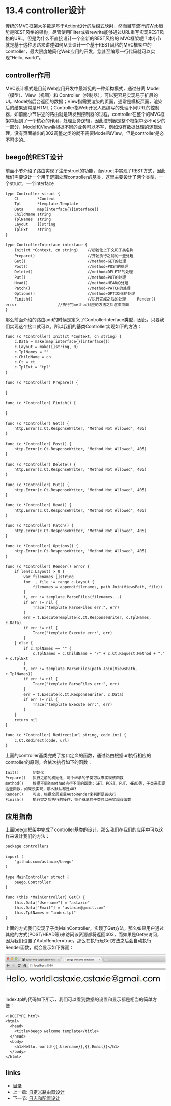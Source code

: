 # 13.4 controller设计

传统的MVC框架大多数是基于Action设计的后缀式映射，然而目前流行的Web趋势是REST风格的架构。尽管使用Filter或者rewrite能够通过URL重写实现REST风格的URL，但是为什么不直接设计一个全新的REST风格的 MVC框架呢？本小节就是基于这种思路来讲述如何从头设计一个基于REST风格的MVC框架中的controller，最大限度地简化Web应用的开发，您甚至编写一行代码就可以实现“Hello, world”。

## controller作用
MVC设计模式是目前Web应用开发中最常见的一种架构模式，通过分离 Model（模型）、View（视图）和 Controller（控制器），可以更容易实现易于扩展的UI。Model指后台返回的数据；View指需要渲染的页面，通常是模板页面，渲染后的结果通常是HTML；Controller指Web开发人员编写的处理不同URL的控制器，如前面小节讲述的路由就是转发到控制器的过程，controller在整个的MVC框架中起到了一个核心的作用，处理业务逻辑，因此控制器是整个框架中必不可少的一部分，Model和View会根据不同的业务可以不写，例如没有数据处理的逻辑处理，没有页面输出的302调整之类的就不需要Model和View，但是controller是必不可少的。

## beego的REST设计
前面小节介绍了路由实现了注册struct的功能，而struct中实现了REST方式，因此我们需要设计一个用于逻辑处理controller的基类，这里主要设计了两个类型，一个struct、一个interface

	type Controller struct {
		Ct        *Context
		Tpl       *template.Template
		Data      map[interface{}]interface{}
		ChildName string
		TplNames  string
		Layout    []string
		TplExt    string
	}
	
	type ControllerInterface interface {
		Init(ct *Context, cn string)    //初始化上下文和子类名称
		Prepare()                       //开始执行之前的一些处理
		Get()                           //method=GET的处理
		Post()                          //method=POST的处理
		Delete()                        //method=DELETE的处理
		Put()                           //method=PUT的处理
		Head()                          //method=HEAD的处理
		Patch()                         //method=PATCH的处理
		Options()                       //method=OPTIONS的处理
		Finish()                        //执行完成之后的处理		Render() error                  //执行完method对应的方法之后渲染页面
	}
	
那么前面介绍的路由add的时候是定义了ControllerInterface类型，因此，只要我们实现这个接口就可以，所以我们的基类Controller实现如下的方法：

	func (c *Controller) Init(ct *Context, cn string) {
		c.Data = make(map[interface{}]interface{})
		c.Layout = make([]string, 0)
		c.TplNames = ""
		c.ChildName = cn
		c.Ct = ct
		c.TplExt = "tpl"
	}
	
	func (c *Controller) Prepare() {
	
	}
	
	func (c *Controller) Finish() {
	
	}
	
	func (c *Controller) Get() {
		http.Error(c.Ct.ResponseWriter, "Method Not Allowed", 405)
	}
	
	func (c *Controller) Post() {
		http.Error(c.Ct.ResponseWriter, "Method Not Allowed", 405)
	}
	
	func (c *Controller) Delete() {
		http.Error(c.Ct.ResponseWriter, "Method Not Allowed", 405)
	}
	
	func (c *Controller) Put() {
		http.Error(c.Ct.ResponseWriter, "Method Not Allowed", 405)
	}
	
	func (c *Controller) Head() {
		http.Error(c.Ct.ResponseWriter, "Method Not Allowed", 405)
	}
	
	func (c *Controller) Patch() {
		http.Error(c.Ct.ResponseWriter, "Method Not Allowed", 405)
	}
	
	func (c *Controller) Options() {
		http.Error(c.Ct.ResponseWriter, "Method Not Allowed", 405)
	}
	
	func (c *Controller) Render() error {
		if len(c.Layout) > 0 {
			var filenames []string
			for _, file := range c.Layout {
				filenames = append(filenames, path.Join(ViewsPath, file))
			}
			t, err := template.ParseFiles(filenames...)
			if err != nil {
				Trace("template ParseFiles err:", err)
			}
			err = t.ExecuteTemplate(c.Ct.ResponseWriter, c.TplNames, c.Data)
			if err != nil {
				Trace("template Execute err:", err)
			}
		} else {
			if c.TplNames == "" {
				c.TplNames = c.ChildName + "/" + c.Ct.Request.Method + "." + c.TplExt
			}
			t, err := template.ParseFiles(path.Join(ViewsPath, c.TplNames))
			if err != nil {
				Trace("template ParseFiles err:", err)
			}
			err = t.Execute(c.Ct.ResponseWriter, c.Data)
			if err != nil {
				Trace("template Execute err:", err)
			}
		}
		return nil
	}
	
	func (c *Controller) Redirect(url string, code int) {
		c.Ct.Redirect(code, url)
	}	

上面的controller基类完成了接口定义的函数，通过路由根据url执行相应的controller的原则，会依次执行如下的函数：

	Init()      初始化
	Prepare()   执行之前的初始化，每个继承的子类可以来实现该函数
	method()    根据不同的method执行不同的函数：GET、POST、PUT、HEAD等，子类来实现这些函数，如果没实现，那么默认都是403
	Render()    可选，根据全局变量AutoRender来判断是否执行
	Finish()    执行完之后执行的操作，每个继承的子类可以来实现该函数

## 应用指南
上面beego框架中完成了controller基类的设计，那么我们在我们的应用中可以这样来设计我们的方法：

	package controllers
	
	import (
		"github.com/astaxie/beego"
	)
	
	type MainController struct {
		beego.Controller
	}
	
	func (this *MainController) Get() {
		this.Data["Username"] = "astaxie"
		this.Data["Email"] = "astaxie@gmail.com"
		this.TplNames = "index.tpl"
	}
	
上面的方式我们实现了子类MainController，实现了Get方法，那么如果用户通过其他的方式(POST/HEAD等)来访问该资源都将返回403，而如果是Get来访问，因为我们设置了AutoRender=true，那么在执行玩Get方法之后会自动执行Render函数，就会显示如下界面：

![](images/13.4.beego.png?raw=true)

index.tpl的代码如下所示，我们可以看到数据的设置和显示都是相当的简单方便：

	<!DOCTYPE html>
	<html>
	  <head>
	    <title>beego welcome template</title>
	  </head>
	  <body>
	    <h1>Hello, world!{{.Username}},{{.Email}}</h1>
	  </body>
	</html>


## links
   * [目录](<preface.md>)
   * 上一章: [自定义路由器设计](<13.3.md>)
   * 下一节: [日志和配置设计](<13.5.md>)